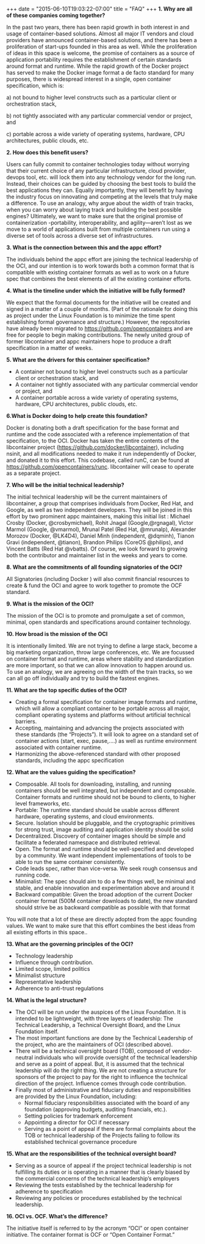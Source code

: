 +++
date = "2015-06-10T19:03:22-07:00"
title = "FAQ"
+++
**1. Why are all of these companies coming together?**

In the past two years, there has been rapid growth in both interest in and usage of container-based solutions. Almost all major IT vendors and cloud providers have announced container-based solutions, and there has been a proliferation of start-ups founded in this area as well. While the proliferation of ideas in this space is welcome, the promise of containers as a source of application portability requires the establishment of certain standards around format and runtime.  While the rapid growth of the Docker project has served to make the Docker image format a de facto standard for many purposes, there is widespread interest in  a single, open container specification, which is:

a) not bound to higher level constructs such as a particular client or orchestration stack,

b) not tightly associated with any particular commercial vendor or project, and

c) portable across a wide variety of operating systems, hardware, CPU architectures, public clouds, etc.

**2. How does this benefit users?**

Users can fully commit to container  technologies today without worrying that their current choice of any particular infrastructure, cloud provider, devops tool, etc. will lock them into any technology vendor for the long run.  Instead, their choices can be guided by choosing the best tools to build the best applications they can. Equally importantly, they will benefit by having the industry focus on innovating and competing at the levels that truly make a difference.  To use an analogy, why argue about the width of train tracks, when you can worry about laying track and building the best possible engines? Ultimately, we want to make sure that the original promise of containerization -portability, interoperability, and agility—aren’t lost as we move to a world of applications built from multiple containers run using a diverse set of tools across a diverse set of infrastructures.

**3. What is the connection between this and the appc effort?**

The individuals behind the appc effort are joining the technical leadership of the OCI, and our intention is to work towards both a common format that is compatible with existing container formats as well as to work on a future spec that combines the best elements of all the existing container efforts.

**4. What is the timeline under which the initiative will be fully formed?**

We expect that the formal documents for the initiative will be created and signed in a matter of a couple of months. (Part of the rationale for doing this as project under the Linux Foundation is to minimize the time spent establishing formal governance and structure.) However, the repositories have already been migrated to https://github.com/opencontainers and are free for people to begin making contributions. The newly united group of former libcontainer and appc maintainers hope to produce a draft specification in a matter of weeks.

**5. What are the drivers for this  container specification?**

* A container not bound to higher level constructs such as a particular client or orchestration stack, and
* A container not tightly associated with any particular commercial vendor or project, and
* A container portable across a wide variety of operating systems, hardware, CPU architectures, public clouds, etc.

**6.What is Docker doing to help create this foundation?**

Docker is donating both a draft specification for the base format and runtime and the code  associated with a reference implementation of that specification, to the OCI. Docker has taken the entire contents of the libcontainer project (https://github.com/docker/libcontainer), including nsinit, and all modifications needed to make it run independently of Docker,  and donated it to this effort. This codebase, called runC, can be found at https://github.com/opencontainers/runc. libcontainer will cease to operate as a separate project.

**7. Who will be the initial technical leadership?**

The initial technical leadership will be the current maintainers of libcontainer, a group that comprises individuals from Docker, Red Hat, and Google, as well as two independent developers. They will be joined in this effort by two prominent appc maintainers, making this initial list : Michael Crosby (Docker, @crosbymichael), Rohit Jnagal (Google,@rgnagal), Victor Marmol (Google, @vmarmol), Mrunal Patel (Red Hat, @mrunalp), Alexander Morozov (Docker, @LK4D4), Daniel Minh (independent, @dqminh), Tianon Gravi (independent, @tianon), Brandon Philips (CoreOS @philips), and Vincent Batts (Red Hat @vbatts).  Of course, we look forward to growing both the contributor and maintainer list in the weeks and years to come.

**8. What are the commitments of all founding signatories of the OCI?**

All Signatories (including Docker ) will also commit financial resources to create & fund the OCI and agree to work together to promote the OCF standard.

**9. What is the mission of the OCI?**

The mission of the OCI is to promote and promulgate a set of common, minimal, open  standards and specifications around container technology.

**10.  How broad is the mission of the OCI**

It is intentionally limited. We are not trying to define a large stack, become a big marketing organization, throw large conferences, etc. We are focussed on container format and runtime, areas where stability and standardization are more important, so that we can allow innovation to happen around us. To use an analogy, we are agreeing on the width of the train tracks, so we can all go off individually and try to build the fastest engines.

**11.  What are the top specific duties of the OCI?**

* Creating a formal specification for container image formats and runtime, which will allow a compliant container to be portable across all major, compliant operating systems and platforms without artificial technical barriers.
* Accepting, maintaining and advancing the projects associated with these standards (the “Projects”). It will look to agree on a standard set of container actions (start, exec, pause,....) as well as runtime environment associated with container runtime.
* Harmonizing the above-referenced standard with other proposed standards, including the appc specification

**12. What are the values guiding the specification?**

* Composable. All tools for downloading, installing, and running containers should be well integrated, but independent and composable. Container formats and  runtime should not be bound to clients, to higher level frameworks, etc.
* Portable: The runtime standard should be usable across different hardware, operating systems, and cloud environments.
* Secure. Isolation should be pluggable, and the cryptographic primitives for strong trust, image auditing and application identity should be solid
* Decentralized. Discovery of container images should be simple and facilitate a federated namespace and distributed retrieval.  
* Open. The format and runtime should be well-specified and developed by a community. We want independent implementations of tools to be able to run the same container consistently.
* Code leads spec, rather than vice-versa. We seek rough consensus and running code.
* Minimalist: The spec should aim to do a few things well, be minimal and stable, and enable innovation and experimentation above and around it
* Backward compatible: Given the broad adoption of the current Docker container format (500M container downloads to date), the new standard should strive be as backward compatible as possible with that format

You will note that a lot of these are directly adopted from the appc founding values. We want to make sure that this effort combines the best ideas from all existing efforts in this space..

**13. What are the governing principles of the OCI?**

* Technology leadership
* Influence through contribution.
* Limited scope, limited politics
* Minimalist structure
* Representative leadership
* Adherence to anti-trust regulations

**14.  What is the legal structure?**

* The OCI will be run under the auspices of the Linux Foundation. It is intended to be lightweight, with three layers of leadership: The Technical Leadership, a Technical Oversight Board, and the Linux Foundation itself.
* The most important functions are done by the Technical Leadership of the project, who are the maintainers of OCI (described above).
* There will be a technical oversight board (TOB), composed of vendor-neutral individuals who will provide oversight of the technical leadership and serve as a point of appeal. But, it is assumed that the technical leadership will do the right thing. We are not creating a structure for sponsors of the project to pay for the right to influence the technical direction of the  project.  Influence comes through code contribution.
* Finally most of administrative and fiduciary duties and responsibilities are provided by the Linux Foundation, including:
  * Normal fiduciary responsibilities associated with the board of any foundation (approving budgets, auditing financials, etc.).
  * Setting policies for trademark enforcement
  * Appointing a director for OCI if necessary
  * Serving as a point of appeal if there are formal complaints about the TOB or technical leadership of the Projects failing to follow its established technical governance procedure

**15. What are the responsibilities of the technical oversight board?**

* Serving as a source of appeal if the project technical leadership is not fulfilling its duties or is operating in a manner that is clearly biased by the commercial concerns of the technical leadership’s employers
* Reviewing the tests established by the technical leadership for adherence to specification
* Reviewing any policies or procedures established by the technical leadership.

**16. OCI vs. OCF. What’s the difference?**

The initiative itself is referred to by the acronym “OCI” or open container initiative. The container format is OCF or “Open Container Format.”

